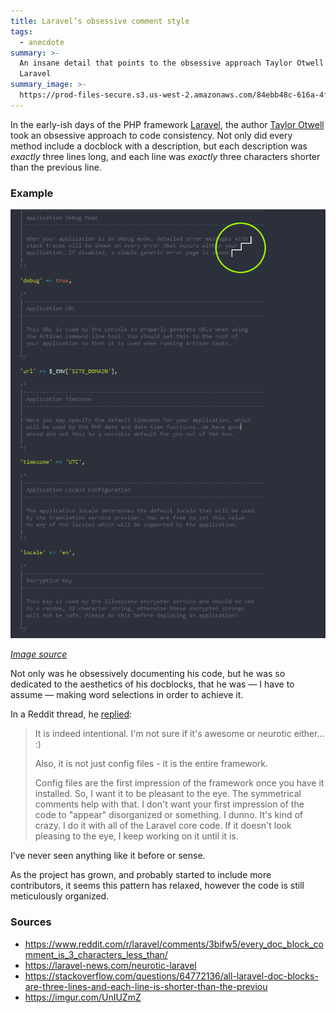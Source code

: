 ```yaml
---
title: Laravel’s obsessive comment style
tags:
  - anecdote
summary: >-
  An insane detail that points to the obsessive approach Taylor Otwell took with
  Laravel
summary_image: >-
  https://prod-files-secure.s3.us-west-2.amazonaws.com/84ebb48c-616a-4f51-ae9a-991a4e0a7e9b/c2bcf002-2b8b-47b2-8f0c-6d726fa216c1/undefined_-_Imgur.png?X-Amz-Algorithm=AWS4-HMAC-SHA256&X-Amz-Content-Sha256=UNSIGNED-PAYLOAD&X-Amz-Credential=AKIAT73L2G45HZZMZUHI%2F20240722%2Fus-west-2%2Fs3%2Faws4_request&X-Amz-Date=20240722T054531Z&X-Amz-Expires=3600&X-Amz-Signature=c6ac313ceead457c4af8e78ef6aadc3b4ba6a46838f6a915d38f45f0659c3cad&X-Amz-SignedHeaders=host&x-id=GetObject
---
```

In the early-ish days of the PHP framework [Laravel](https://laravel.com/), the author [Taylor Otwell](https://github.com/taylorotwell) took an obsessive approach to code consistency. Not only did every method include a docblock with a description, but each description was _exactly_ three lines long, and each line was _exactly_ three characters shorter than the previous line.

### Example

![](/public/notion-mirror/84ebb48c-616a-4f51-ae9a-991a4e0a7e9b/c2bcf002-2b8b-47b2-8f0c-6d726fa216c1/undefined_-_Imgur.png)

[_Image source_](https://imgur.com/UnIUZmZ)

Not only was he obsessively documenting his code, but he was so dedicated to the aesthetics of his docblocks, that he was — I have to assume — making word selections in order to achieve it.

In a Reddit thread, he [replied](https://www.reddit.com/r/laravel/comments/20ovey/comment/cg5w2x6/?utm_source=reddit\&utm_medium=web2x\&context=3):

> It is indeed intentional. I'm not sure if it's awesome or neurotic either... :)
>
> Also, it is not just config files - it is the entire framework.
>
> Config files are the first impression of the framework once you have it installed. So, I want it to be pleasant to the eye. The symmetrical comments help with that. I don't want your first impression of the code to "appear" disorganized or something. I dunno. It's kind of crazy. I do it with all of the Laravel core code. If it doesn't look pleasing to the eye, I keep working on it until it is.

I’ve never seen anything like it before or sense.

As the project has grown, and probably started to include more contributors, it seems this pattern has relaxed, however the code is still meticulously organized.

### Sources

- <https://www.reddit.com/r/laravel/comments/3bifw5/every_doc_block_comment_is_3_characters_less_than/>
- <https://laravel-news.com/neurotic-laravel>
- <https://stackoverflow.com/questions/64772136/all-laravel-doc-blocks-are-three-lines-and-each-line-is-shorter-than-the-previou>
- <https://imgur.com/UnIUZmZ>
